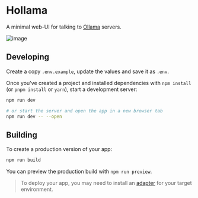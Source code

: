 # Hollama

A minimal web-UI for talking to [Ollama](https://github.com/jmorganca/ollama/) servers.

![image](https://github.com/fmaclen/hollama/assets/1434675/430f53d5-c2c5-4d5f-9d79-ff8a7c97f956)


## Developing

Create a copy `.env.example`, update the values and save it as `.env`. 

Once you've created a project and installed dependencies with `npm install` (or `pnpm install` or `yarn`), start a development server:

```bash
npm run dev

# or start the server and open the app in a new browser tab
npm run dev -- --open
```

## Building

To create a production version of your app:

```bash
npm run build
```

You can preview the production build with `npm run preview`.

> To deploy your app, you may need to install an [adapter](https://kit.svelte.dev/docs/adapters) for your target environment.
